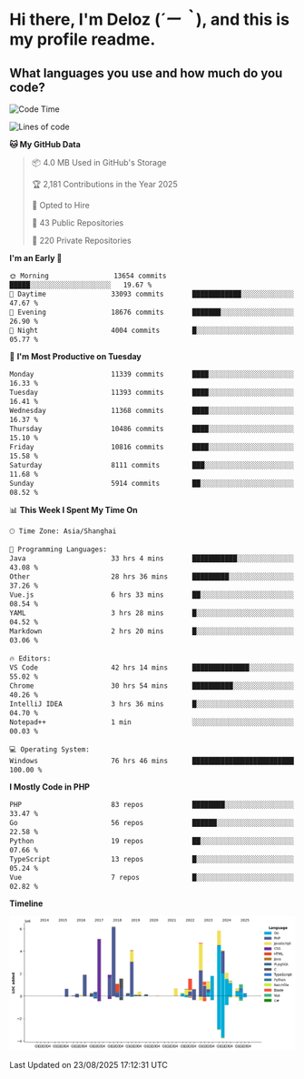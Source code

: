 # **Hi there, I'm Deloz (*´ー｀*), and this is my profile readme.**

## **What languages you use and how much do you code?**

<!--START_SECTION:waka-->
![Code Time](http://img.shields.io/badge/Code%20Time-7%2C243%20hrs%2026%20mins-blue)

![Lines of code](https://img.shields.io/badge/From%20Hello%20World%20I%27ve%20Written-52.6%20million%20lines%20of%20code-blue)

**🐱 My GitHub Data** 

> 📦 4.0 MB Used in GitHub's Storage 
 > 
> 🏆 2,181 Contributions in the Year 2025
 > 
> 💼 Opted to Hire
 > 
> 📜 43 Public Repositories 
 > 
> 🔑 220 Private Repositories 
 > 
**I'm an Early 🐤** 

```text
🌞 Morning                13654 commits       █████░░░░░░░░░░░░░░░░░░░░   19.67 % 
🌆 Daytime                33093 commits       ████████████░░░░░░░░░░░░░   47.67 % 
🌃 Evening                18676 commits       ███████░░░░░░░░░░░░░░░░░░   26.90 % 
🌙 Night                  4004 commits        █░░░░░░░░░░░░░░░░░░░░░░░░   05.77 % 
```
📅 **I'm Most Productive on Tuesday** 

```text
Monday                   11339 commits       ████░░░░░░░░░░░░░░░░░░░░░   16.33 % 
Tuesday                  11393 commits       ████░░░░░░░░░░░░░░░░░░░░░   16.41 % 
Wednesday                11368 commits       ████░░░░░░░░░░░░░░░░░░░░░   16.37 % 
Thursday                 10486 commits       ████░░░░░░░░░░░░░░░░░░░░░   15.10 % 
Friday                   10816 commits       ████░░░░░░░░░░░░░░░░░░░░░   15.58 % 
Saturday                 8111 commits        ███░░░░░░░░░░░░░░░░░░░░░░   11.68 % 
Sunday                   5914 commits        ██░░░░░░░░░░░░░░░░░░░░░░░   08.52 % 
```


📊 **This Week I Spent My Time On** 

```text
🕑︎ Time Zone: Asia/Shanghai

💬 Programming Languages: 
Java                     33 hrs 4 mins       ███████████░░░░░░░░░░░░░░   43.08 % 
Other                    28 hrs 36 mins      █████████░░░░░░░░░░░░░░░░   37.26 % 
Vue.js                   6 hrs 33 mins       ██░░░░░░░░░░░░░░░░░░░░░░░   08.54 % 
YAML                     3 hrs 28 mins       █░░░░░░░░░░░░░░░░░░░░░░░░   04.52 % 
Markdown                 2 hrs 20 mins       █░░░░░░░░░░░░░░░░░░░░░░░░   03.06 % 

🔥 Editors: 
VS Code                  42 hrs 14 mins      ██████████████░░░░░░░░░░░   55.02 % 
Chrome                   30 hrs 54 mins      ██████████░░░░░░░░░░░░░░░   40.26 % 
IntelliJ IDEA            3 hrs 36 mins       █░░░░░░░░░░░░░░░░░░░░░░░░   04.70 % 
Notepad++                1 min               ░░░░░░░░░░░░░░░░░░░░░░░░░   00.03 % 

💻 Operating System: 
Windows                  76 hrs 46 mins      █████████████████████████   100.00 % 
```

**I Mostly Code in PHP** 

```text
PHP                      83 repos            ████████░░░░░░░░░░░░░░░░░   33.47 % 
Go                       56 repos            ██████░░░░░░░░░░░░░░░░░░░   22.58 % 
Python                   19 repos            ██░░░░░░░░░░░░░░░░░░░░░░░   07.66 % 
TypeScript               13 repos            █░░░░░░░░░░░░░░░░░░░░░░░░   05.24 % 
Vue                      7 repos             █░░░░░░░░░░░░░░░░░░░░░░░░   02.82 % 
```



**Timeline**

![Lines of Code chart](https://raw.githubusercontent.com/deloz/deloz/main/assets/bar_graph.png)


 Last Updated on 23/08/2025 17:12:31 UTC
<!--END_SECTION:waka-->
